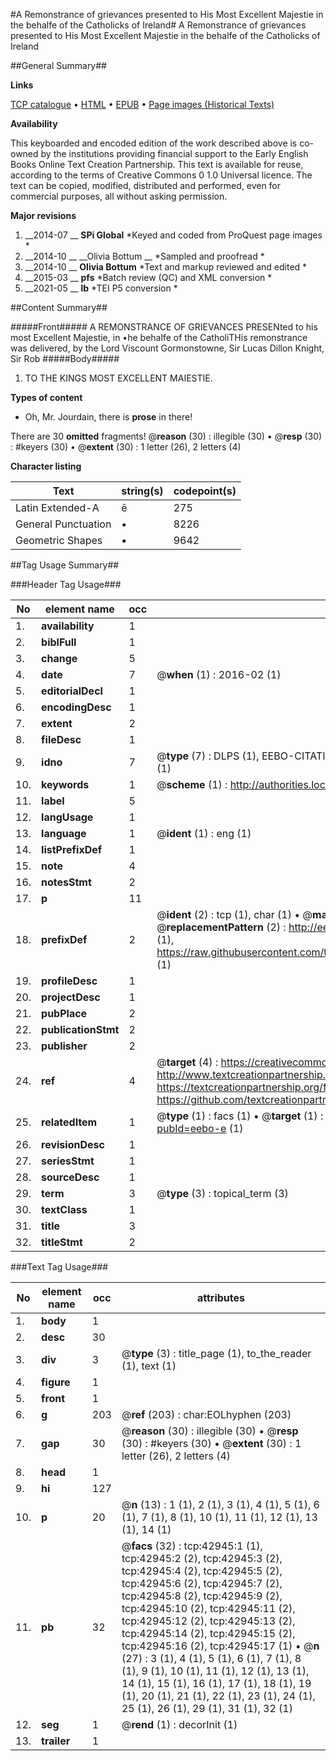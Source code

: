 #A Remonstrance of grievances presented to His Most Excellent Majestie in the behalfe of the Catholicks of Ireland#
A Remonstrance of grievances presented to His Most Excellent Majestie in the behalfe of the Catholicks of Ireland

##General Summary##

**Links**

[TCP catalogue](http://www.ota.ox.ac.uk/tcp/)  • 
[HTML](http://tei.it.ox.ac.uk/tcp/Texts-HTML/free/A58/A58535.html)  • 
[EPUB](http://tei.it.ox.ac.uk/tcp/Texts-EPUB/free/A58/A58535.epub) • 
[Page images (Historical Texts)](https://historicaltexts.jisc.ac.uk/eebo-9390700e)

**Availability**

This keyboarded and encoded edition of the work described above is co-owned by the
    institutions providing financial support to the Early English Books Online Text Creation
    Partnership. This text is available for reuse, according to the terms of  Creative Commons 0 1.0 Universal
    licence. The text can be copied, modified, distributed and performed, even for commercial
    purposes, all without asking permission.

**Major revisions**

1. __2014-07 __ __SPi Global__ *Keyed and coded from ProQuest page images *
1. __2014-10 __ __Olivia Bottum __ *Sampled and proofread *
1. __2014-10 __ __Olivia Bottum__ *Text and markup reviewed and edited *
1. __2015-03 __ __pfs__ *Batch review (QC) and XML conversion *
1. __2021-05 __ __lb__ *TEI P5 conversion *

##Content Summary##

#####Front#####
A REMONSTRANCE OF GRIEVANCES PRESENted to his most Excellent Majestie, in •he behalfe of the CatholiTHis remonstrance was delivered, by the Lord Viscount Gormonstowne, Sir Lucas Dillon Knight, Sir Rob
#####Body#####

1. TO THE KINGS MOST EXCELLENT MAIESTIE.

**Types of content**

  * Oh, Mr. Jourdain, there is **prose** in there!

There are 30 **omitted** fragments! 
 @__reason__ (30) : illegible (30)  •  @__resp__ (30) : #keyers (30)  •  @__extent__ (30) : 1 letter (26), 2 letters (4)

**Character listing**


|Text|string(s)|codepoint(s)|
|---|---|---|
|Latin Extended-A|ē|275|
|General Punctuation|•|8226|
|Geometric Shapes|▪|9642|

##Tag Usage Summary##

###Header Tag Usage###

|No|element name|occ|attributes|
|---|---|---|---|
|1.|__availability__|1||
|2.|__biblFull__|1||
|3.|__change__|5||
|4.|__date__|7| @__when__ (1) : 2016-02 (1)|
|5.|__editorialDecl__|1||
|6.|__encodingDesc__|1||
|7.|__extent__|2||
|8.|__fileDesc__|1||
|9.|__idno__|7| @__type__ (7) : DLPS (1), EEBO-CITATION (1), VID (1), EEBO-PROQUEST (1), STC (2), OCLC (1)|
|10.|__keywords__|1| @__scheme__ (1) : http://authorities.loc.gov/ (1)|
|11.|__label__|5||
|12.|__langUsage__|1||
|13.|__language__|1| @__ident__ (1) : eng (1)|
|14.|__listPrefixDef__|1||
|15.|__note__|4||
|16.|__notesStmt__|2||
|17.|__p__|11||
|18.|__prefixDef__|2| @__ident__ (2) : tcp (1), char (1)  •  @__matchPattern__ (2) : ([0-9\-]+):([0-9IVX]+) (1), (.+) (1)  •  @__replacementPattern__ (2) : http://eebo.chadwyck.com/downloadtiff?vid=$1&page=$2 (1), https://raw.githubusercontent.com/textcreationpartnership/Texts/master/tcpchars.xml#$1 (1)|
|19.|__profileDesc__|1||
|20.|__projectDesc__|1||
|21.|__pubPlace__|2||
|22.|__publicationStmt__|2||
|23.|__publisher__|2||
|24.|__ref__|4| @__target__ (4) : https://creativecommons.org/publicdomain/zero/1.0/ (1), http://www.textcreationpartnership.org/docs/. (1), https://textcreationpartnership.org/faq/#faq05 (1), https://github.com/textcreationpartnership (1)|
|25.|__relatedItem__|1| @__type__ (1) : facs (1)  •  @__target__ (1) : https://data.historicaltexts.jisc.ac.uk/view?pubId=eebo-e (1)|
|26.|__revisionDesc__|1||
|27.|__seriesStmt__|1||
|28.|__sourceDesc__|1||
|29.|__term__|3| @__type__ (3) : topical_term (3)|
|30.|__textClass__|1||
|31.|__title__|3||
|32.|__titleStmt__|2||


###Text Tag Usage###

|No|element name|occ|attributes|
|---|---|---|---|
|1.|__body__|1||
|2.|__desc__|30||
|3.|__div__|3| @__type__ (3) : title_page (1), to_the_reader (1), text (1)|
|4.|__figure__|1||
|5.|__front__|1||
|6.|__g__|203| @__ref__ (203) : char:EOLhyphen (203)|
|7.|__gap__|30| @__reason__ (30) : illegible (30)  •  @__resp__ (30) : #keyers (30)  •  @__extent__ (30) : 1 letter (26), 2 letters (4)|
|8.|__head__|1||
|9.|__hi__|127||
|10.|__p__|20| @__n__ (13) : 1 (1), 2 (1), 3 (1), 4 (1), 5 (1), 6 (1), 7 (1), 8 (1), 10 (1), 11 (1), 12 (1), 13 (1), 14 (1)|
|11.|__pb__|32| @__facs__ (32) : tcp:42945:1 (1), tcp:42945:2 (2), tcp:42945:3 (2), tcp:42945:4 (2), tcp:42945:5 (2), tcp:42945:6 (2), tcp:42945:7 (2), tcp:42945:8 (2), tcp:42945:9 (2), tcp:42945:10 (2), tcp:42945:11 (2), tcp:42945:12 (2), tcp:42945:13 (2), tcp:42945:14 (2), tcp:42945:15 (2), tcp:42945:16 (2), tcp:42945:17 (1)  •  @__n__ (27) : 3 (1), 4 (1), 5 (1), 6 (1), 7 (1), 8 (1), 9 (1), 10 (1), 11 (1), 12 (1), 13 (1), 14 (1), 15 (1), 16 (1), 17 (1), 18 (1), 19 (1), 20 (1), 21 (1), 22 (1), 23 (1), 24 (1), 25 (1), 26 (1), 29 (1), 31 (1), 32 (1)|
|12.|__seg__|1| @__rend__ (1) : decorInit (1)|
|13.|__trailer__|1||
